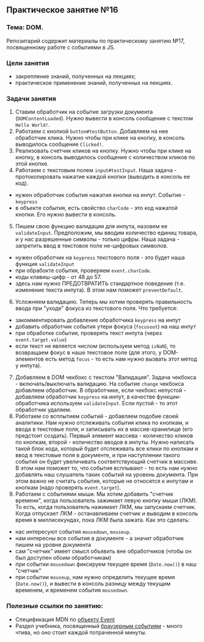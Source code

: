 ## Практическое занятие №16

### Тема: DOM.

Репозитарий содержит материалы по практическому занятию №17, посвященному работе с событиями в JS.

### Цели занятия
- закрепление знаний, полученных на лекциях;
- практическое применение знаний, полученных на лекциях.

### Задачи занятия
1. Ставим обработчик на событие загрузки документа (`DOMContentLoaded`). Нужно вывести в консоль сообщение с текстом `Hello World!`.
2. Работаем с кнопкой `button#testButton`. Добавляем на нее обработчик клика. Нужно чтобы при клике на кнопку, в консоль выводилось сообщение `Clicked!`.
3. Реализовать счетчик кликов на кнопку. Нужно чтобы при клике на кнопку, в консоль выводилось сообщение с количеством кликов по этой кнопке.
4. Работаем с текстовым полем `input#testInput`. Наша задача - протоколировать нажатие каждой кнопки (выводить в консоль ее код).
 - нужен обработчик события нажатия кнопки на инпут. Событие - `keypress`
 - в объекте события, есть свойство `charCode` - это код нажатой кнопки. Его нужно вывести в консоль.
5. Пишем свою функцию валидации для инпута, назовем ее `validateInput`. Предположим, мы вводим количество единиц товара, и у нас разрешенные символы - только цифры. Наша задача - запретить ввод в текстовое поле не-цифровых символов.
 - нужен обработчик на `keypress` текстового поля - это будет наша функция `validateInput`
 - при обрабокте события, проверяем `event.charCode`.
 - коды клавиш-цифр - от 48 до 57.
 - здесь нам нужно ПРЕДОТВРАТИТЬ стандартное поведение (т.е. изменение текста инпута). В этом нам поможет `preventDefault`.
6. Усложняем валидацию. Теперь мы хотим проверять правильность ввода при "уходе" фокуса из текстового поля. Что требуется:
 - закомментировать добавление обработчика `keypress` на инпут
 - добавить обработчик события утери фокуса (`focusout`) на наш инпут
 - при обработке события, проверять текст инпута (через `event.target.value`)
 - если текст не является числом (используем метод `isNaN`), то возвращаем фокус в наше текстовое поле (для этого, у DOM-элементов есть метод `focus` - то есть нам нужно вызвать этот метод у инпута).
7. Добавляем в DOM чекбокс с текстом "Валидация". Задача чекбокса - включать/выключать валидацию. На событие `change` чекбокса добавляем обработчик. В обработчике, если чекбокс непустой - добавляем обработчик `keypress` на инпут, в качестве функции-обработчика используем `validateInput`. Если пустой - то этот обработчик удаляем.
8. Работаем со всплытием событий - добавляем подобие своей аналитики. Нам нужно отслеживать события клика по кнопкам, и ввода в текстовые поля, и записывать их в массив-хранилище (его предстоит создать). Первый элемент массива - количество кликов по кнопкам, второй - количество вводов в инпуты. Нужно написать такой блок кода, который будет отслеживать все клики по кнопкам и ввод в текстовые поля в документе, и при наступлении такого события он будет увеличивать соответствующий счетчик в массиве. В этом нам поможет то, что события всплывают - то есть нам нужно добавлять наш слушатель таких событий на уровень документа. При этом важно не считать события, которые не относятся к инпутам и кнопкам (надо проверять `event.target`).
9. Работаем с событиями мыши. Мы хотим добавить "счетчик времени", когда пользователь зажимает левую кнопку мыши (ЛКМ). То есть, когда пользователь нажимает ЛКМ, мы запускаем счетчик. Когда отпускает ЛКМ - останавливаем счетчик и выводим в консоль время в миллисекундах, пока ЛКМ была зажата. Как это сделать:
 - нас интересуют события `mousedown`, `mouseup`.
 - нам интересны все события в документе - а значит обработчик пишем на уровне документа
 - сам "счетчик" имеет смысл объявить вне обработчиков (чтобы он был доступен обоим обработчикам)
 - при событии `mousedown` фиксируем текущее время (`Date.now()`) в наш "счетчик"
 - при событии `mouseup`, нам нужно определить текущее время (`Date.now()`), и вывести в консоль разницу между текущим временем, и временем события `mousedown`.

### Полезные ссылки по занятию:
 - Спецификация MDN по [объекту Event](https://developer.mozilla.org/ru/docs/Web/API/Event/Event)
 - Раздел учебника, посвященный [браузерным событиям](https://learn.javascript.ru/ui) - много чтива, но оно стоит каждой потраченной минуты.